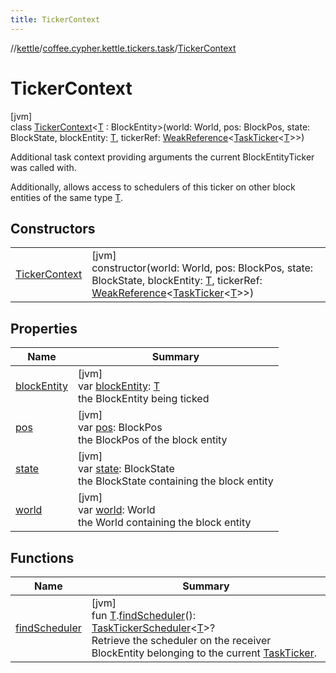 ```yaml
---
title: TickerContext
---
```

//[kettle](../../../index.html)/[coffee.cypher.kettle.tickers.task](../index.html)/[TickerContext](index.html)



# TickerContext



[jvm]\
class [TickerContext](index.html)&lt;[T](index.html) : BlockEntity&gt;(world: World, pos: BlockPos, state: BlockState, blockEntity: [T](index.html), tickerRef: [WeakReference](https://docs.oracle.com/en/java/javase/17/docs/api/java.base/java/lang/ref/WeakReference.html)&lt;[TaskTicker](../-task-ticker/index.html)&lt;[T](index.html)&gt;&gt;)

Additional task context providing arguments the current BlockEntityTicker was called with.



Additionally, allows access to schedulers of this ticker on other block entities of the same type [T](index.html).



## Constructors


| | |
|---|---|
| [TickerContext](-ticker-context.html) | [jvm]<br>constructor(world: World, pos: BlockPos, state: BlockState, blockEntity: [T](index.html), tickerRef: [WeakReference](https://docs.oracle.com/en/java/javase/17/docs/api/java.base/java/lang/ref/WeakReference.html)&lt;[TaskTicker](../-task-ticker/index.html)&lt;[T](index.html)&gt;&gt;) |


## Properties


| Name | Summary |
|---|---|
| [blockEntity](block-entity.html) | [jvm]<br>var [blockEntity](block-entity.html): [T](index.html)<br>the BlockEntity being ticked |
| [pos](pos.html) | [jvm]<br>var [pos](pos.html): BlockPos<br>the BlockPos of the block entity |
| [state](state.html) | [jvm]<br>var [state](state.html): BlockState<br>the BlockState containing the block entity |
| [world](world.html) | [jvm]<br>var [world](world.html): World<br>the World containing the block entity |


## Functions


| Name | Summary |
|---|---|
| [findScheduler](find-scheduler.html) | [jvm]<br>fun [T](index.html).[findScheduler](find-scheduler.html)(): [TaskTickerScheduler](../index.html#-1067649280%2FClasslikes%2F863300109)&lt;[T](index.html)&gt;?<br>Retrieve the scheduler on the receiver BlockEntity belonging to the current [TaskTicker](../-task-ticker/index.html). |

